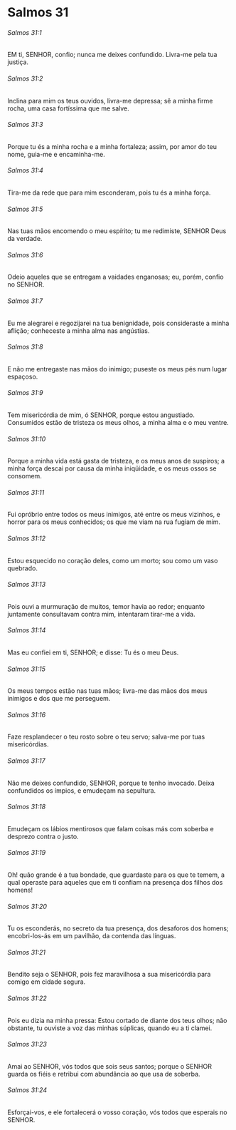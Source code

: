 # Salmos 31

###### Salmos 31:1

EM ti, SENHOR, confio; nunca me deixes confundido. Livra-me pela tua justiça.

###### Salmos 31:2

Inclina para mim os teus ouvidos, livra-me depressa; sê a minha firme rocha, uma casa fortíssima que me salve.

###### Salmos 31:3

Porque tu és a minha rocha e a minha fortaleza; assim, por amor do teu nome, guia-me e encaminha-me.

###### Salmos 31:4

Tira-me da rede que para mim esconderam, pois tu és a minha força.

###### Salmos 31:5

Nas tuas mãos encomendo o meu espírito; tu me redimiste, SENHOR Deus da verdade.

###### Salmos 31:6

Odeio aqueles que se entregam a vaidades enganosas; eu, porém, confio no SENHOR.

###### Salmos 31:7

Eu me alegrarei e regozijarei na tua benignidade, pois consideraste a minha aflição; conheceste a minha alma nas angústias.

###### Salmos 31:8

E não me entregaste nas mãos do inimigo; puseste os meus pés num lugar espaçoso.

###### Salmos 31:9

Tem misericórdia de mim, ó SENHOR, porque estou angustiado. Consumidos estão de tristeza os meus olhos, a minha alma e o meu ventre.

###### Salmos 31:10

Porque a minha vida está gasta de tristeza, e os meus anos de suspiros; a minha força descai por causa da minha iniqüidade, e os meus ossos se consomem.

###### Salmos 31:11

Fui opróbrio entre todos os meus inimigos, até entre os meus vizinhos, e horror para os meus conhecidos; os que me viam na rua fugiam de mim.

###### Salmos 31:12

Estou esquecido no coração deles, como um morto; sou como um vaso quebrado.

###### Salmos 31:13

Pois ouvi a murmuração de muitos, temor havia ao redor; enquanto juntamente consultavam contra mim, intentaram tirar-me a vida.

###### Salmos 31:14

Mas eu confiei em ti, SENHOR; e disse: Tu és o meu Deus.

###### Salmos 31:15

Os meus tempos estão nas tuas mãos; livra-me das mãos dos meus inimigos e dos que me perseguem.

###### Salmos 31:16

Faze resplandecer o teu rosto sobre o teu servo; salva-me por tuas misericórdias.

###### Salmos 31:17

Não me deixes confundido, SENHOR, porque te tenho invocado. Deixa confundidos os ímpios, e emudeçam na sepultura.

###### Salmos 31:18

Emudeçam os lábios mentirosos que falam coisas más com soberba e desprezo contra o justo.

###### Salmos 31:19

Oh! quão grande é a tua bondade, que guardaste para os que te temem, a qual operaste para aqueles que em ti confiam na presença dos filhos dos homens!

###### Salmos 31:20

Tu os esconderás, no secreto da tua presença, dos desaforos dos homens; encobri-los-ás em um pavilhão, da contenda das línguas.

###### Salmos 31:21

Bendito seja o SENHOR, pois fez maravilhosa a sua misericórdia para comigo em cidade segura.

###### Salmos 31:22

Pois eu dizia na minha pressa: Estou cortado de diante dos teus olhos; não obstante, tu ouviste a voz das minhas súplicas, quando eu a ti clamei.

###### Salmos 31:23

Amai ao SENHOR, vós todos que sois seus santos; porque o SENHOR guarda os fiéis e retribui com abundância ao que usa de soberba.

###### Salmos 31:24

Esforçai-vos, e ele fortalecerá o vosso coração, vós todos que esperais no SENHOR.

